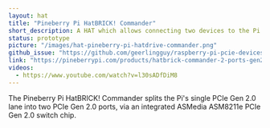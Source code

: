 ```yaml
---
layout: hat
title: "Pineberry Pi HatBRICK! Commander"
short_description: A HAT which allows connecting two devices to the Pi 5 PCIe Bus.
status: prototype
picture: "/images/hat-pineberry-pi-hatdrive-commander.png"
github_issue: "https://github.com/geerlingguy/raspberry-pi-pcie-devices/issues/612"
link: "https://pineberrypi.com/products/hatbrick-commander-2-ports-gen2-for-raspberry-pi-5"
videos:
  - https://www.youtube.com/watch?v=l30sADfDiM8
---
```

The Pineberry Pi HatBRICK! Commander splits the Pi's single PCIe Gen 2.0 lane into two PCIe Gen 2.0 ports, via an integrated ASMedia ASM8211e PCIe Gen 2.0 switch chip.

